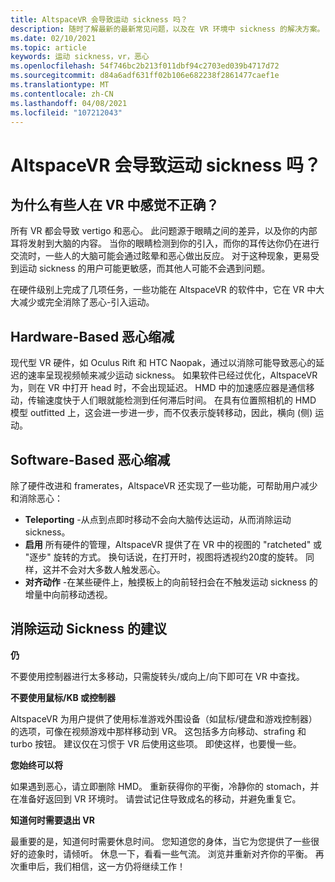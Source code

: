 ```yaml
---
title: AltspaceVR 会导致运动 sickness 吗？
description: 随时了解最新的最新常见问题，以及在 VR 环境中 sickness 的解决方案。
ms.date: 02/10/2021
ms.topic: article
keywords: 运动 sickness，vr，恶心
ms.openlocfilehash: 54f746bc2b213f011dbf94c2703ed039b4717d72
ms.sourcegitcommit: d84a6adf631ff02b106e682238f2861477caef1e
ms.translationtype: MT
ms.contentlocale: zh-CN
ms.lasthandoff: 04/08/2021
ms.locfileid: "107212043"
---
```

# <a name="will-altspacevr-cause-motion-sickness"></a>AltspaceVR 会导致运动 sickness 吗？

## <a name="why-do-some-people-feel-ill-in-vr"></a>为什么有些人在 VR 中感觉不正确？

所有 VR 都会导致 vertigo 和恶心。 此问题源于眼睛之间的差异，以及你的内部耳将发射到大脑的内容。 当你的眼睛检测到你的引入，而你的耳传达你仍在进行交流时，一些人的大脑可能会通过眩晕和恶心做出反应。 对于这种现象，更易受到运动 sickness 的用户可能更敏感，而其他人可能不会遇到问题。 

在硬件级别上完成了几项任务，一些功能在 AltspaceVR 的软件中，它在 VR 中大大减少或完全消除了恶心-引入运动。

## <a name="hardware-based-nausea-reduction"></a>Hardware-Based 恶心缩减

现代型 VR 硬件，如 Oculus Rift 和 HTC Naopak，通过以消除可能导致恶心的延迟的速率呈现视频帧来减少运动 sickness。 如果软件已经过优化，AltspaceVR 为，则在 VR 中打开 head 时，不会出现延迟。 HMD 中的加速感应器是通信移动，传输速度快于人们眼就能检测到任何滞后时间。 在具有位置照相机的 HMD 模型 outfitted 上，这会进一步进一步，而不仅表示旋转移动，因此，横向 (侧) 运动。

## <a name="software-based-nausea-reduction"></a>Software-Based 恶心缩减

除了硬件改进和 framerates，AltspaceVR 还实现了一些功能，可帮助用户减少和消除恶心：

* **Teleporting** -从点到点即时移动不会向大脑传达运动，从而消除运动 sickness。
* **启用** 所有硬件的管理，AltspaceVR 提供了在 VR 中的视图的 "ratcheted" 或 "逐步" 旋转的方式。 换句话说，在打开时，视图将透视约20度的旋转。 同样，这并不会对大多数人触发恶心。
* **对齐动作** -在某些硬件上，触摸板上的向前轻扫会在不触发运动 sickness 的增量中向前移动透视。 
 
## <a name="suggestions-for-eliminating-motion-sickness"></a>消除运动 Sickness 的建议

**仍**

不要使用控制器进行太多移动，只需旋转头/或向上/向下即可在 VR 中查找。

**不要使用鼠标/KB 或控制器**

AltspaceVR 为用户提供了使用标准游戏外围设备（如鼠标/键盘和游戏控制器）的选项，可像在视频游戏中那样移动到 VR。 这包括多方向移动、strafing 和 turbo 按钮。 建议仅在习惯于 VR 后使用这些项。 即使这样，也要慢一些。

**您始终可以将**

如果遇到恶心，请立即删除 HMD。 重新获得你的平衡，冷静你的 stomach，并在准备好返回到 VR 环境时。 请尝试记住导致成名的移动，并避免重复它。

**知道何时需要退出 VR**

最重要的是，知道何时需要休息时间。 您知道您的身体，当它为您提供了一些很好的迹象时，请倾听。 休息一下，看看一些气流。 浏览并重新对齐你的平衡。 再次重申后，我们相信，这一方仍将继续工作！